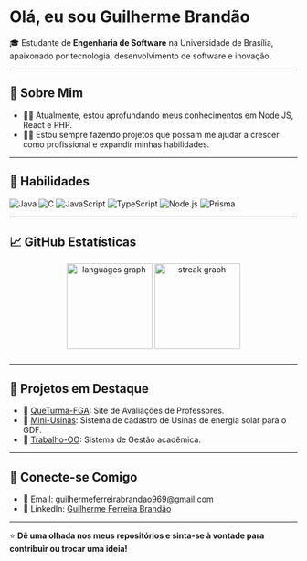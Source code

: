 
#  Olá, eu sou Guilherme Brandão

🎓 Estudante de **Engenharia de Software** na Universidade de Brasília, apaixonado por tecnologia, desenvolvimento de software e inovação.

---

## 🚀 Sobre Mim

- 👨‍💻 Atualmente, estou aprofundando meus conhecimentos em Node JS, React e  PHP. 
- 👨‍💻 Estou sempre fazendo projetos que possam me ajudar a crescer como profissional e expandir minhas habilidades.

---

## 💼 Habilidades

![Java](https://img.shields.io/badge/-Java-007396?logo=java&logoColor=white&style=flat-square)
![C](https://img.shields.io/badge/-C-A8B9CC?logo=c&logoColor=white&style=flat-square)
![JavaScript](https://img.shields.io/badge/-JavaScript-F7DF1E?logo=javascript&logoColor=black&style=flat-square)
![TypeScript](https://img.shields.io/badge/-TypeScript-3178C6?logo=typescript&logoColor=white&style=flat-square)
![Node.js](https://img.shields.io/badge/-Node.js-339933?logo=node.js&logoColor=white&style=flat-square)
![Prisma](https://img.shields.io/badge/-Prisma-2D3748?logo=prisma&logoColor=white&style=flat-square)

---

## 📈 GitHub Estatísticas

<div align="center">
  <img src="https://github-readme-stats.vercel.app/api/top-langs?username=Guibs969&locale=en&hide_title=false&layout=compact&card_width=320&langs_count=5&theme=dracula&hide_border=false&order=2" height="150" alt="languages graph"  />
  <img src="https://streak-stats.demolab.com?user=Guibs969&locale=en&mode=daily&theme=dracula&hide_border=false&border_radius=5&order=3" height="150" alt="streak graph"  />
</div>

###
---

## 📂 Projetos em Destaque

- 🚀 [QueTurma-FGA](https://github.com/QueTurma-FGA): Site de Avaliações de Professores.
- 🚀 [Mini-Usinas](https://github.com/Guibs969/miniUsinas): Sistema de cadastro de Usinas de energia solar para o GDF.
- 🚀 [Trabalho-OO](https://github.com/Trabalho-final-OO/TRABALHO---OO): Sistema de Gestão acadêmica.

---

## 🎉 Conecte-se Comigo

- 📧 Email: [guilhermeferreirabrandao969@gmail.com](guilhermeferreirabrandao969@gmail.com)
- 💼 LinkedIn: [Guilherme Ferreira Brandão](https://www.linkedin.com/in/guilherme-brand%C3%A3o-579687181/)

---


⭐️ **Dê uma olhada nos meus repositórios e sinta-se à vontade para contribuir ou trocar uma ideia!**
